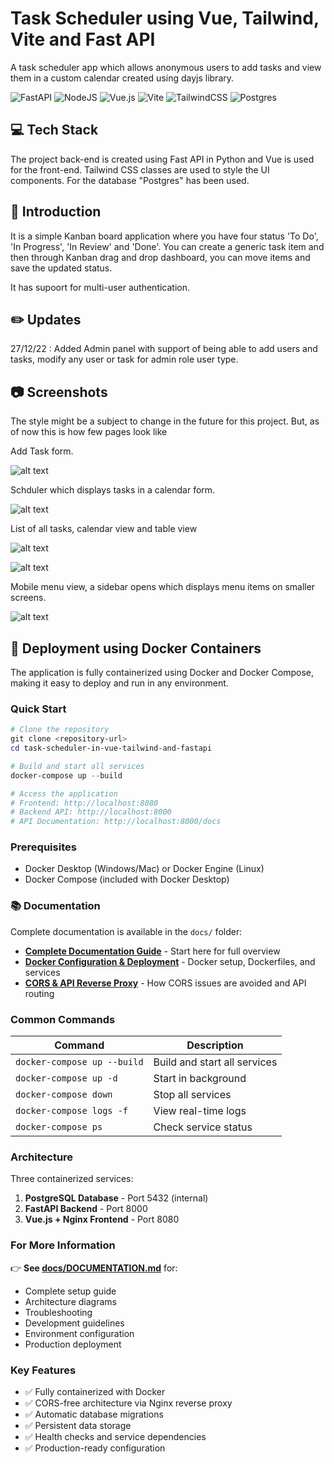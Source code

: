 # Task Scheduler using Vue, Tailwind, Vite and Fast API

A task scheduler app which allows anonymous users to add tasks and view them in a custom calendar created using dayjs library.

![FastAPI](https://img.shields.io/badge/FastAPI-005571?style=for-the-badge&logo=fastapi)
![NodeJS](https://img.shields.io/badge/node.js-6DA55F?style=for-the-badge&logo=node.js&logoColor=white)
![Vue.js](https://img.shields.io/badge/vuejs-%2335495e.svg?style=for-the-badge&logo=vuedotjs&logoColor=%234FC08D)
![Vite](https://img.shields.io/badge/vite-%23646CFF.svg?style=for-the-badge&logo=vite&logoColor=white)
![TailwindCSS](https://img.shields.io/badge/tailwindcss-%2338B2AC.svg?style=for-the-badge&logo=tailwind-css&logoColor=white)
![Postgres](https://img.shields.io/badge/postgres-%23316192.svg?style=for-the-badge&logo=postgresql&logoColor=white)

## 💻 Tech Stack 

The project back-end is created using Fast API in Python and Vue is used for the front-end. Tailwind CSS classes are used to style the UI components. For the database "Postgres" has been used.

## 📄 Introduction

It is a simple Kanban board application where you have four status 'To Do', 'In Progress', 'In Review' and 'Done'. You can create a generic task item and then through Kanban drag and drop dashboard, you can move items and save the updated status.

It has supoort for multi-user authentication.

## ✏️ Updates

27/12/22 : Added Admin panel with support of being able to add users and tasks, modify any user or task for admin role user type.

## 📷 Screenshots

The style might be a subject to change in the future for this project. But, as of now this is how few pages look like

Add Task form.

![alt text](./screenshots/1.png)

Schduler which displays tasks in a calendar form.

![alt text](./screenshots/2.png)

List of all tasks, calendar view and table view

![alt text](./screenshots/3.png)

![alt text](./screenshots/4.png)


Mobile menu view, a sidebar opens which displays menu items on smaller screens.

![alt text](./screenshots/mobile_menu.png)

## 🐳 Deployment using Docker Containers

The application is fully containerized using Docker and Docker Compose, making it easy to deploy and run in any environment.

### Quick Start

```powershell
# Clone the repository
git clone <repository-url>
cd task-scheduler-in-vue-tailwind-and-fastapi

# Build and start all services
docker-compose up --build

# Access the application
# Frontend: http://localhost:8080
# Backend API: http://localhost:8000
# API Documentation: http://localhost:8000/docs
```

### Prerequisites

- Docker Desktop (Windows/Mac) or Docker Engine (Linux)
- Docker Compose (included with Docker Desktop)

### 📚 Documentation

Complete documentation is available in the `docs/` folder:

- **[Complete Documentation Guide](./docs/DOCUMENTATION.md)** - Start here for full overview
- **[Docker Configuration & Deployment](./docs/DOCKER.md)** - Docker setup, Dockerfiles, and services
- **[CORS & API Reverse Proxy](./docs/CORS.md)** - How CORS issues are avoided and API routing

### Common Commands

| Command | Description |
|---------|-------------|
| `docker-compose up --build` | Build and start all services |
| `docker-compose up -d` | Start in background |
| `docker-compose down` | Stop all services |
| `docker-compose logs -f` | View real-time logs |
| `docker-compose ps` | Check service status |

### Architecture

Three containerized services:

1. **PostgreSQL Database** - Port 5432 (internal)
2. **FastAPI Backend** - Port 8000
3. **Vue.js + Nginx Frontend** - Port 8080

### For More Information

👉 **See [docs/DOCUMENTATION.md](./docs/DOCUMENTATION.md)** for:
- Complete setup guide
- Architecture diagrams
- Troubleshooting
- Development guidelines
- Environment configuration
- Production deployment

### Key Features

- ✅ Fully containerized with Docker
- ✅ CORS-free architecture via Nginx reverse proxy
- ✅ Automatic database migrations
- ✅ Persistent data storage
- ✅ Health checks and service dependencies
- ✅ Production-ready configuration
